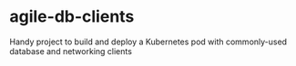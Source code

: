 # agile-db-clients

Handy project to build and deploy a Kubernetes pod with commonly-used database and networking clients
